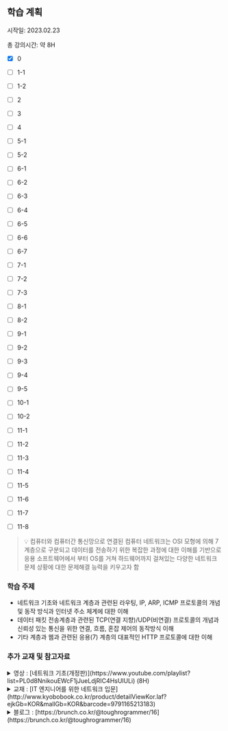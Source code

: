 ## 학습 계획

시작일: 2023.02.23

총 강의시간: 약 8H

- [x] 0

- [ ] 1-1

- [ ] 1-2

- [ ] 2

- [ ] 3

- [ ] 4

- [ ] 5-1

- [ ] 5-2

- [ ] 6-1

- [ ] 6-2

- [ ] 6-3

- [ ] 6-4

- [ ] 6-5

- [ ] 6-6

- [ ] 6-7

- [ ] 7-1

- [ ] 7-2

- [ ] 7-3

- [ ] 8-1

- [ ] 8-2

- [ ] 9-1

- [ ] 9-2

- [ ] 9-3

- [ ] 9-4

- [ ] 9-5

- [ ] 10-1

- [ ] 10-2

- [ ] 11-1

- [ ] 11-2

- [ ] 11-3

- [ ] 11-4

- [ ] 11-5

- [ ] 11-6

- [ ] 11-7

- [ ] 11-8

> :bulb: 컴퓨터와 컴퓨터간 통신망으로 연결된 컴퓨터 네트워크는 OSI 모형에 의해 7계층으로 구분되고 데이터를 전송하기 위한 복잡한 과정에 대한 이해를 기반으로 응용 소프트웨어에서 부터 OS를 거쳐 하드웨어까지 걸쳐있는 다양한 네트워크 문제 상황에 대한 문제해결 능력을 키우고자 함

### 학습 주제

- 네트워크 기초와 네트워크 계층과 관련된 라우팅, IP, ARP, ICMP 프로토콜의 개념 및 동작 방식과 인터넷 주소 체계에 대한 이해
- 데이터 패킷 전송계층과 관련된 TCP(연결 지향)/UDP(비연결) 프로토콜의 개념과 신뢰성 있는 통신을 위한 연결, 흐름, 혼잡 제어의 동작방식 이해
- 기타 계층과 웹과 관련된 응용(7) 계층의 대표적인 HTTP 프로토콜에 대한 이해

### 추가 교재 및 참고자료

<details>
<summary>영상 : [네트워크 기초(개정판)](https://www.youtube.com/playlist?list=PL0d8NnikouEWcF1jJueLdjRIC4HsUlULi) (8H)</summary>

- 네트워크에 대한 계층별 프로토콜에 대한 쉬운 설명과 PPT 에니메이션으로 동작 흐름을 쉽게 이해할 수 있게 설명합니다.
  
  </details>

<details>
<summary>교재 : [IT 엔지니어를 위한 네트워크 입문](http://www.kyobobook.co.kr/product/detailViewKor.laf?ejkGb=KOR&mallGb=KOR&barcode=9791165213183)</summary>

- 네트워크가 생소한 개발자와 서버 엔지니어에게 네트워크 기초를 쌓는 데 도움이 되고 클라우드 데브옵스 시대에 필요한 가상화 기술까지 그림으로 이해하기 쉽게 풀었음
  
  </details>

<details>
<summary>블로그 : [https://brunch.co.kr/@toughrogrammer/16](https://brunch.co.kr/@toughrogrammer/16)</summary>

- 컴퓨터 통신과 네트워크

- 네트워크 용어: 노드, 호스트, 링크, 홉, 경로, 프로토콜

- 연결 지향 프로토콜과 비연결 프로토콜

- 전송계층(4)
  
  - TCP 프로토콜
  
  - Multiplexing/Demultiplexing
  
  - 신뢰성 있는 통신
  
  - 연결 제어
  
  - 흐름 제어와 혼잡 제어
  
  - UDP 프로토콜
  
  - 네트워크 계층(3)
  
  - 데이터그램
  
  - 인터넷 프로토콜(IP)
  
  - 서브넷
  
  - 호스트 주소와 주소 블록 획득
  
  - NAT
  
  - ICMP
  
  - 라우팅 알고리즘- 다익스트라 최단 경로 알고리즘
  
  - 데이터 링크 계층과 물리 계층(2,1)
  
  - 세션, 표현, 응용계층(5,6,7)
    
    </details>